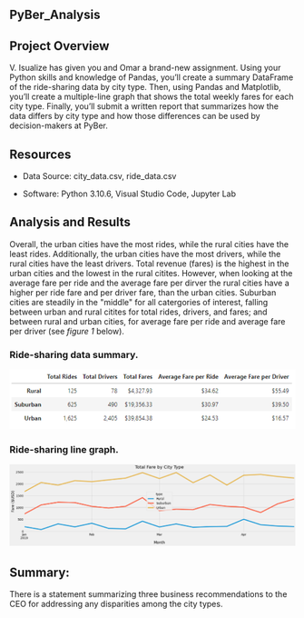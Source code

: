 ## PyBer_Analysis

## Project Overview
V. Isualize has given you and Omar a brand-new assignment. Using your Python skills and knowledge of Pandas, you’ll create a summary DataFrame of the ride-sharing data by city type. Then, using Pandas and Matplotlib, you’ll create a multiple-line graph that shows the total weekly fares for each city type. Finally, you’ll submit a written report that summarizes how the data differs by city type and how those differences can be used by decision-makers at PyBer.

## Resources
* Data Source: city_data.csv, ride_data.csv

* Software: Python 3.10.6, Visual Studio Code, Jupyter Lab

## Analysis and Results
Overall, the urban cities have the most rides, while the rural cities have the least rides. Additionally, the urban cities have the most drivers, while the rural cities have the least drivers. Total revenue (fares) is the highest in the urban cities and the lowest in the rural citites. However, when looking at the average fare per ride and the average fare per dirver the rural cities have a higher per ride fare and per driver fare, than the urban cities. Suburban cities are steadily in the "middle" for all catergories of interest, falling between urban and rural citites for total rides, drivers, and fares; and between rural and urban cities, for average fare per ride and average fare per driver (see *figure 1* below). 

### Ride-sharing data summary. 

![PyBer Summary DataFrame](https://github.com/maureengamache/PyBer_Analysis/blob/main/PyBer%20Summary%20DataFrame.png)

### Ride-sharing line graph. 

![Total Fare by City Type](https://github.com/maureengamache/PyBer_Analysis/blob/main/Total%20Fare%20by%20City%20Type.png)

## Summary:

There is a statement summarizing three business recommendations to the CEO for addressing any disparities among the city types.
